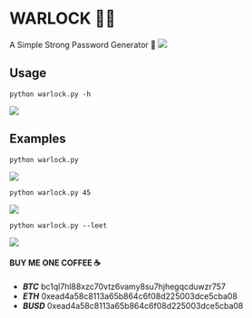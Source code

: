 # WARLOCK 🔐🧙
A Simple Strong Password Generator 💪
<img src="https://i.imgur.com/G3HYe1Y.png">
## Usage
``` shell
python warlock.py -h
```
<img src="https://i.imgur.com/KaXC5U5.png">

## Examples
``` shell
python warlock.py
```
<img src="https://i.imgur.com/8HyljAI.png">

``` shell
python warlock.py 45
```
<img src="https://i.imgur.com/P0mYz3Q.png">

``` shell
python warlock.py --leet
```
<img src='https://i.imgur.com/QTrrOHk.png'>

####  BUY ME ONE COFFEE ☕ 
 - ***BTC*** bc1ql7hl88xzc70vtz6vamy8su7hjhegqcduwzr757
- ***ETH*** 0xead4a58c8113a65b864c6f08d225003dce5cba08
- ***BUSD*** 0xead4a58c8113a65b864c6f08d225003dce5cba08
